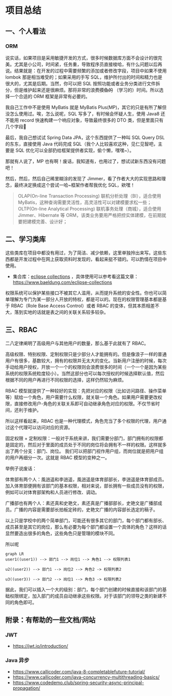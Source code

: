 # 项目总结

## 一、个人看法

### ORM

说实话，如果项目是采用敏捷开发的方式，很多时候数据库方面不会设计的很完美。尤其是小公司，时间紧，任务重，导致程序员直接梭哈，有什么问题以后再说。结果就是：在开发的过程中需要频繁的添加或者修改字段，项目中如果不使用
lombok 那是相当难受的；如果采用的手写 SQL，维护所付出的时间和精力也是很大的，尤其是后期。当然，你可以把 SQL
按照功能或者业务分类进行文件拆分，但是维护起来还是很麻烦。那将非常的浪费~~摸鱼的~~ （学习的）时间。所以选择一个合适的
ORM 框架是非常有必要的。

我自己工作中不是使用 MyBatis 就是 MyBatis Plus(MP)，其它的只是有所了解但没怎么使用过。唉，怎么说呢，SQL 写多了，有时候会怀疑人生，使用
Java8 还不能用 record 快速构建一个响应对象，导致最终很多的 DTO 类，但是里面只有几个字段🤣

最后，我自己想试试 Spring Data JPA，这个东西提供了一种叫 SQL Query DSL 的东东，直接使用 Java 代码完成
SQL（我个人比较喜欢这种，见仁见智吧，主要是 SQL 优化可以全部扔给框架提供者实现，偷个懒，嘿嘿~）。

那就有人说了，MP 也有啊！废话，我知道有，也用过了，想试试新东西没有问题吧！

然后，然后，然后自己稀里糊涂的发现了 Jimmer，看了作者大大的实现思路和理念，最终决定换成这个尝试一哈~框架作者帮我优化 SQL，欸嘿！

> OLAP(On-line Transaction Processing) 联机分析处理（BI），适合使用 MyBatis，这种查询需要灵活性，高灵活性可以对建模要求松一些；
> OLTP(On-line Analytical Processing) 联机事务处理（商城），适合使用 Jimmer、Hibernate 等 ORM，该类业务要用严格把控实体建模，在前期就要把建模完善、设计好；

## 二、学习类库

这些类库在项目中都没有用过，为了简洁、减少依赖，这里单独拎出来写。这些东西都是开发过程中在网上获取资料时发现的，看起来挺不错的。可以酌情在项目中使用。

- 集合库：[eclipse collections](https://www.eclipse.org/collections/)
  ，具体使用可以参考看这篇文章：https://www.baeldung.com/eclipse-collections


权限系统可以保护某些接口不被其它人滥用，从而提升系统的安全性。你也可以简单理解为专门为某一部分人开放的特权，都是可以的。现在的权限管理基本都是基于
RBAC（Role Base Access Control）或者 RBAC 的变体，但其本质相差不大，落到实地的话就是表之间的关联关系较多较杂。

## 三、RBAC

二八定律阐明了高级用户与其他用户的数量，那么基于此就有了 RBAC。

高级权限、特别权限、定制权限只是少部分人才能拥有的。但是像浪子一样的普通用户有很多，基数较大，拥有的权限并无太大的变化。当新用户注册的时候，每次手动给用户授权，开放一个一个的权限则会浪费很多的时间（一个一个是因为某些系统的权限系统粒度较小）。当然这部分也可以每次授权的时候选择默认值，然后根据不同的用户再进行不同权限的选择，这样仍然较为麻烦。

RBAC 模型就提供了一种较好的实现：先把对应的权限（比如访问路径、操作菜单等）赋给一个角色，用户需要什么权限，就关联一个角色。如果用户需要更改权限，直接修改用户-角色的关联关系即可自动继承角色对应的权限。不仅节省时间，还利于维护。

所以这样看起来，RBAC 也是一种代理模式，角色充当了多个权限的代理，用户通过这个代理可以访问对应的资源。

固定权限 + 定制权限：一般对于系统来讲，我们需要分部门，部门拥有的权限都是固定的，然后对于里面的成员处于不同的岗位将会拥有不一样的权限。这样就多出了两个分支：部门、岗位。
我们可以把部门视作用户组，而岗位就是把用户组的用户再细分一次。这就是 RBAC 模型的变种之一。

举例子说废话：

体育部有两个人：風逍遥和李逍遥，風逍遥是体育部部长，李逍遥是体育部成员。加入体育部便拥有该部门的基本权限，相对来说，部长拥有一些成员没有的权限，例如可以对体育部架构和人员进行修改、调动。

广播部也有两个人：素还真和史艳文，素还真是广播部部长，史艳文是广播部成员。广播的内容是需要部长拍板定砖的，史艳文广播的内容部长选定的稿子。

以上只是学校中的两个简单部门，可能还有很多其它的部门，每个部门都有部长、成员甚至是其它的岗位，那么有必要为每个部门都设置一个具体的角色？这样的话显然要造出很多的角色，这些角色只是管理的模块不同。

所以呢

```mermaid
graph LR
user1((user1)) --> 部门1 --> 岗位1 --> 角色1 --> 权限列表1

u2((user2)) --> 部门1 --> 岗位2 --> 角色2 -> 权限列表2

u3((user3)) --> 部门2 --> 岗位1 --> 角色3 -> 权限列表2
```

据此，我们可以插入一个大的级别：部门，每个部门创建的时候直接和该部门的基础权限绑定，加入部门的成员自动继承这些权限。对于该部门的领导之类的新建不同的角色即可。

## 附录：有帮助的一些文档/网站

### JWT

- https://jwt.io/introduction/

### Java 异步

- https://www.callicoder.com/java-8-completablefuture-tutorial/
- https://www.callicoder.com/java-concurrency-multithreading-basics/
- https://www.codedemo.club/spring-security-async-principal-propagation/
